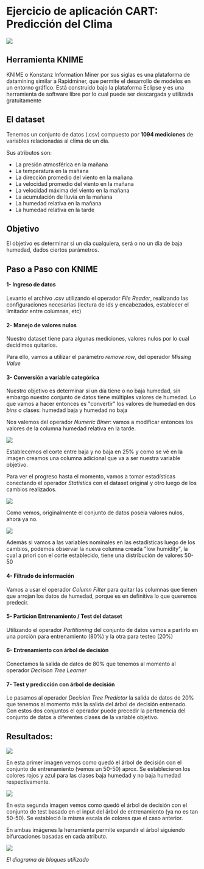 # Ejercicio de aplicación CART: Predicción del Clima

![](./images/weather.png)

## Herramienta KNIME

KNIME o Konstanz Information Miner por sus siglas es una plataforma de datamining similar a Rapidminer, que permite el desarrollo de modelos en un entorno gráfico.
Está construido bajo la plataforma Eclipse y es una herramienta de software libre por lo cual puede ser descargada y utilizada gratuitamente

## El dataset

Tenemos un conjunto de datos (.csv) compuesto por **1094 mediciones** de variables relacionadas al clima de un día.

Sus atributos son:

- La presión atmosférica en la mañana
- La temperatura en la mañana
- La dirección promedio del viento en la mañana
- La velocidad promedio del viento en la mañana
- La velocidad máxima del viento en la mañana
- La acumulación de lluvia en la mañana
- La humedad relativa en la mañana
- La humedad relativa en la tarde

## Objetivo

El objetivo es determinar si un día cualquiera, será o no un día de baja humedad, dados ciertos parámetros.

## Paso a Paso con KNIME

#### 1- Ingreso de datos

Levanto el archivo .csv utilizando el operador *File Reader*, realizando las configuraciones necesarias (lectura de ids y encabezados, establecer el limitador entre columnas, etc)

#### 2- Manejo de valores nulos

Nuestro dataset tiene para algunas mediciones, valores nulos por lo cual decidimos quitarlos.

Para ello, vamos a utilizar el parámetro *remove row*, del operador *Missing Value*

#### 3- Conversión a variable categórica

Nuestro objetivo es determinar si un día tiene o no baja humedad, sin embargo nuestro conjunto de datos tiene múltiples valores de humedad. Lo que vamos a hacer entonces es "convertir" los valores de humedad en dos *bins* o clases: humedad baja y humedad no baja

Nos valemos del operador *Numeric Biner*: vamos a modificar entonces los valores de la columna humedad relativa en la tarde.

![](./images/nbiner.png)

Establecemos el corte entre baja y no baja en 25% y como se vé en la imagen creamos una columna adicional que va a ser nuestra variable objetivo.

Para ver el progreso hasta el momento, vamos a tomar estadísticas conectando el operador *Statistics* con el dataset original y otro luego de los cambios realizados.

![](./images/statis.png)

Como vemos, originalmente el conjunto de datos poseía valores nulos, ahora ya no.

![](./images/low.png)

Además si vamos a las variables nominales en las estadísticas luego de los cambios, podemos observar la nueva columna creada "low humidity", la cual a priori con el corte establecido, tiene una distribución de valores 50-50

#### 4- Filtrado de información

Vamos a usar el operador *Column Filter* para quitar las columnas que tienen que arrojan los datos de humedad, porque es en definitiva lo que queremos predecir.


#### 5- Particion Entrenamiento / Test del dataset

Utilizando el operador *Partitioning* del conjunto de datos vamos a partirlo en una porción para entrenamiento (80%) y la otra para testeo (20%)

#### 6- Entrenamiento con árbol de decisión

Conectamos la salida de datos de 80% que tenemos al momento al operador *Decision Tree Learner*

#### 7- Test y predicción con árbol de decisión

Le pasamos al operador *Decision Tree Predictor* la salida de datos de 20% que tenemos al momento más la salida del árbol de decisión entrenado. Con estos dos conjuntos el operador puede precedir la pertenencia del conjunto de datos a diferentes clases de la variable objetivo.

## Resultados:

![](./images/train.png)

En esta primer imagen vemos como quedó el árbol de decisión con el conjunto de entrenamiento (vemos un 50-50) aprox. Se establecieron los colores rojos y azul para las clases baja humedad y no baja humedad respectivamente.

![](./images/test.png)

En esta segunda imagen vemos como quedó el árbol de decisión con el conjunto de test basado en el input del árbol de entrenamiento (ya no es tan 50-50). Se estableció la misma escala de colores que el caso anterior.

En ambas imágenes la herramienta permite expandir el árbol siguiendo bifurcaciones basadas en cada atributo.

![](./images/knime.png)

*El diagrama de bloques utilizado*





